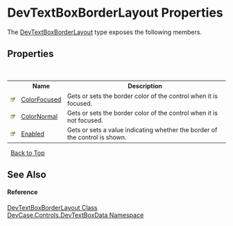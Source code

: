 # DevTextBoxBorderLayout Properties
 

The <a href="T_DevCase_Controls_DevTextBoxData_DevTextBoxBorderLayout">DevTextBoxBorderLayout</a> type exposes the following members.


## Properties
&nbsp;<table><tr><th></th><th>Name</th><th>Description</th></tr><tr><td>![Public property](media/pubproperty.gif "Public property")</td><td><a href="P_DevCase_Controls_DevTextBoxData_DevTextBoxBorderLayout_ColorFocused">ColorFocused</a></td><td>
Gets or sets the border color of the control when it is focused.</td></tr><tr><td>![Public property](media/pubproperty.gif "Public property")</td><td><a href="P_DevCase_Controls_DevTextBoxData_DevTextBoxBorderLayout_ColorNormal">ColorNormal</a></td><td>
Gets or sets the border color of the control when it is not focused.</td></tr><tr><td>![Public property](media/pubproperty.gif "Public property")</td><td><a href="P_DevCase_Controls_DevTextBoxData_DevTextBoxBorderLayout_Enabled">Enabled</a></td><td>
Gets or sets a value indicating whether the border of the control is shown.</td></tr></table>&nbsp;
<a href="#devtextboxborderlayout-properties">Back to Top</a>

## See Also


#### Reference
<a href="T_DevCase_Controls_DevTextBoxData_DevTextBoxBorderLayout">DevTextBoxBorderLayout Class</a><br /><a href="N_DevCase_Controls_DevTextBoxData">DevCase.Controls.DevTextBoxData Namespace</a><br />
